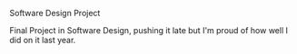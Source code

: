 Software Design Project

Final Project in Software Design, pushing it late but I'm proud of how well I did on it last year.
